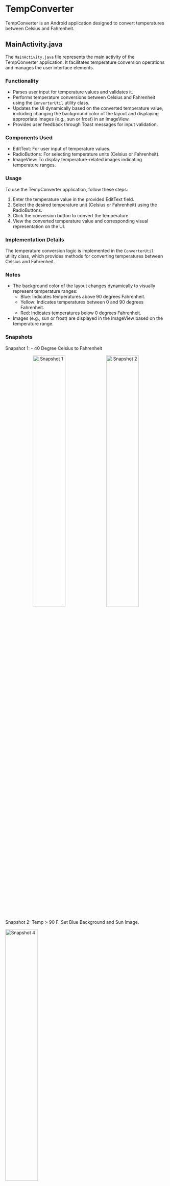 # TempConverter

TempConverter is an Android application designed to convert temperatures between Celsius and Fahrenheit.

## MainActivity.java

The `MainActivity.java` file represents the main activity of the TempConverter application. It facilitates temperature conversion operations and manages the user interface elements.

### Functionality

- Parses user input for temperature values and validates it.
- Performs temperature conversions between Celsius and Fahrenheit using the `ConverterUtil` utility class.
- Updates the UI dynamically based on the converted temperature value, including changing the background color of the layout and displaying appropriate images (e.g., sun or frost) in an ImageView.
- Provides user feedback through Toast messages for input validation.

### Components Used

- EditText: For user input of temperature values.
- RadioButtons: For selecting temperature units (Celsius or Fahrenheit).
- ImageView: To display temperature-related images indicating temperature ranges.

### Usage

To use the TempConverter application, follow these steps:
1. Enter the temperature value in the provided EditText field.
2. Select the desired temperature unit (Celsius or Fahrenheit) using the RadioButtons.
3. Click the conversion button to convert the temperature.
4. View the converted temperature value and corresponding visual representation on the UI.

### Implementation Details

The temperature conversion logic is implemented in the `ConverterUtil` utility class, which provides methods for converting temperatures between Celsius and Fahrenheit.

### Notes

- The background color of the layout changes dynamically to visually represent temperature ranges:
  - Blue: Indicates temperatures above 90 degrees Fahrenheit.
  - Yellow: Indicates temperatures between 0 and 90 degrees Fahrenheit.
  - Red: Indicates temperatures below 0 degrees Fahrenheit.
- Images (e.g., sun or frost) are displayed in the ImageView based on the temperature range.

### Snapshots

Snapshot 1: - 40 Degree Celsius to Fahrenheit


<p align="center">
  <img src="https://github.com/rahulnagaraju724/Android-Studio/assets/143856412/45d98a53-9b95-4321-ad5c-aa2628da19e3" alt="Snapshot 1" width="45%">
  <img src="https://github.com/rahulnagaraju724/Android-Studio/assets/143856412/be2fd37d-3697-43fc-8968-9f2faa0dc357" alt="Snapshot 2" width="45%">
</p>


Snapshot 2: Temp > 90 F. Set Blue Background and Sun Image.

<p align="center>
  <img src="https://github.com/rahulnagaraju724/Android-Studio/assets/143856412/c410d1a1-5b96-4e19-9d1a-e7f41f5248c9" alt="Snapshot 3" width="45%">
  <img src="https://github.com/rahulnagaraju724/Android-Studio/assets/143856412/21d3ebbc-f5db-46f5-89c6-6964d45dc42d" alt="Snapshot 4" width="45%">
</p>


Snapshot 3: Temp < 90F i.e., 86 F to C. Set Yellow Background, but no Image
  
<p align="center">
  <img src="https://github.com/rahulnagaraju724/Android-Studio/assets/143856412/e3bea266-c43b-446b-8e26-99867d8660a5" alt="Snapshot 5" width="45%">
  <img src="https://github.com/rahulnagaraju724/Android-Studio/assets/143856412/58493e1a-353c-4826-a12c-f558f71398bb" alt="Snapshot 6" width="45%">
</p>



Snapshot 4 : Temp < 0 F -> Red Background and Frosty Image

<p align="center">
  <img src="https://github.com/rahulnagaraju724/Android-Studio/assets/143856412/5de9e0cf-f67a-48b2-8558-b95f6c3c1616" alt="Snapshot 7" width="45%">
  <img src="https://github.com/rahulnagaraju724/Android-Studio/assets/143856412/0dd4eab2-e970-467f-97d4-6d7455a9d0df" alt="Snapshot 8" width="45%">
</p>


Snapshot 5: Icon for the App in Home Screen


![11](https://github.com/rahulnagaraju724/Android-Studio/assets/143856412/fd3cd0fe-3c97-40d5-83bf-b0738dd9c974)



Snapshot 6: Design for Activity_Main XML


![Screenshot 2024-02-03 at 10 32 32 PM](https://github.com/rahulnagaraju724/Android-Studio/assets/143856412/3174b4b3-4b46-443d-a98c-cf812db3addb)
</div>

For more details about the implementation and usage of the TempConverter application, refer to the source code and documentation.


